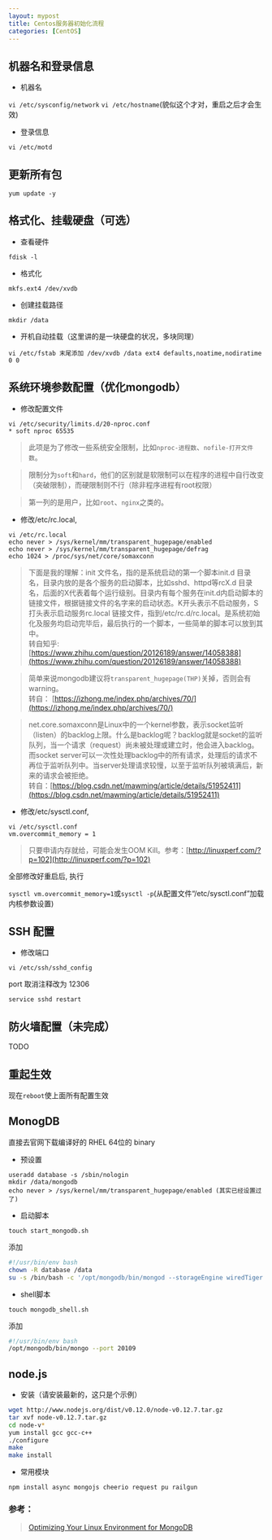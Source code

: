 ```yaml
---
layout: mypost
title: Centos服务器初始化流程
categories: [CentOS]
---
```


## 机器名和登录信息

* 机器名

`vi /etc/sysconfig/network`
`vi /etc/hostname`(貌似这个才对，重启之后才会生效)

* 登录信息

`vi /etc/motd`

## 更新所有包

`yum update -y` 

## 格式化、挂载硬盘（可选）
* 查看硬件

`fdisk -l`

* 格式化

`mkfs.ext4 /dev/xvdb`

* 创建挂载路径

`mkdir /data`

* 开机自动挂载（这里讲的是一块硬盘的状况，多块同理）

`vi /etc/fstab 末尾添加 /dev/xvdb /data ext4 defaults,noatime,nodiratime 0 0`

## 系统环境参数配置（优化mongodb）

- 修改配置文件

```
vi /etc/security/limits.d/20-nproc.conf
* soft nproc 65535
```

>  此项是为了修改一些系统安全限制，比如`nproc-进程数`、`nofile-打开文件数`。

>  限制分为`soft`和`hard`，他们的区别就是软限制可以在程序的进程中自行改变（突破限制），而硬限制则不行（除非程序进程有root权限）

>  第一列的是用户，比如`root`、`nginx`之类的。

- 修改/etc/rc.local,

```
vi /etc/rc.local
echo never > /sys/kernel/mm/transparent_hugepage/enabled
echo never > /sys/kernel/mm/transparent_hugepage/defrag
echo 1024 > /proc/sys/net/core/somaxconn
```
> 下面是我的理解：init      文件名，指的是系统启动的第一个脚本init.d   目录名，目录内放的是各个服务的启动脚本，比如sshd、httpd等rcX.d   目录名，后面的X代表着每个运行级别。目录内有每个服务在init.d内启动脚本的链接文件，根据链接文件的名字来的启动状态。K开头表示不启动服务，S打头表示启动服务rc.local 链接文件，指到/etc/rc.d/rc.local。是系统初始化及服务均启动完毕后，最后执行的一个脚本，一些简单的脚本可以放到其中。<br>转自知乎:
[https://www.zhihu.com/question/20126189/answer/14058388](https://www.zhihu.com/question/20126189/answer/14058388)

> 简单来说mongodb建议将`transparent_hugepage(THP)`关掉，否则会有warning。<br>转自：
[https://izhong.me/index.php/archives/70/](https://izhong.me/index.php/archives/70/)

> net.core.somaxconn是Linux中的一个kernel参数，表示socket监听（listen）的backlog上限。什么是backlog呢？backlog就是socket的监听队列，当一个请求（request）尚未被处理或建立时，他会进入backlog。而socket server可以一次性处理backlog中的所有请求，处理后的请求不再位于监听队列中。当server处理请求较慢，以至于监听队列被填满后，新来的请求会被拒绝。<br>转自：[https://blog.csdn.net/mawming/article/details/51952411](https://blog.csdn.net/mawming/article/details/51952411)

- 修改/etc/sysctl.conf, 
```
vi /etc/sysctl.conf
vm.overcommit_memory = 1
```
> 只要申请内存就给，可能会发生OOM Kill。参考：[http://linuxperf.com/?p=102](http://linuxperf.com/?p=102)

全部修改好重启后, 执行

`sysctl vm.overcommit_memory=1`或`sysctl -p`(从配置文件“/etc/sysctl.conf”加载内核参数设置)

## SSH 配置

* 修改端口

`vi /etc/ssh/sshd_config`

port 取消注释改为 12306

`service sshd restart`

## 防火墙配置（未完成）

TODO

## 重起生效

现在`reboot`使上面所有配置生效

## MonogDB

直接去官网下载编译好的 RHEL 64位的 binary

* 预设置
```
useradd database -s /sbin/nologin
mkdir /data/mongodb
echo never > /sys/kernel/mm/transparent_hugepage/enabled (其实已经设置过了)
```
* 启动脚本

`touch start_mongodb.sh`

添加
```bash
#!/usr/bin/env bash
chown -R database /data
su -s /bin/bash -c '/opt/mongodb/bin/mongod --storageEngine wiredTiger --fork --bind_ip 127.0.0.1 --dbpath /data/mongodb/ --port 20109 --setParameter failIndexKeyTooLong=false --logpath /data/mongodb.log --logappend' database
```
* shell脚本

`touch mongodb_shell.sh`

添加
```bash
#!/usr/bin/env bash
/opt/mongodb/bin/mongo --port 20109
```
## node.js

* 安装（请安装最新的，这只是个示例）
```bash
wget http://www.nodejs.org/dist/v0.12.0/node-v0.12.7.tar.gz
tar xvf node-v0.12.7.tar.gz
cd node-v*
yum install gcc gcc-c++
./configure
make
make install
```
* 常用模块

`npm install async mongojs cheerio request pu railgun`


### 参考：
> [Optimizing Your Linux Environment for MongoDB](https://severalnines.com/blog/optimizing-your-linux-environment-mongodb)